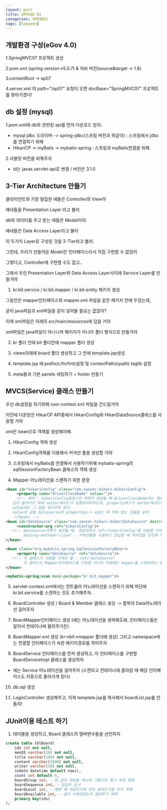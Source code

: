 ```yaml
---
layout: post
title: SPRING 01
categories: SPRING2
tags: [taeyeon]
---
```


## 개발환경 구성(eGov 4.0)

1.SpringMVC07 프로젝트 생성

2.pom.xml (spring version->5.0.7) & 자바 버전(source&target -> 1.8)

3.contextRoot -> sp07

4.server.xml 의 path="/sp07" 요청이 오면 docBase="SpringMVC07" 프로젝트를 찾아가겠다!

## db 설정 (mysql)

1.pom.xml에 db와 관련된 api를 먼저 다운로드 받자.<br>
- mysql jdbc 드라이버 -> spring-jdbc(스프링 버전과 똑같이) : 스프링에서 jdbc를 연결하기 위해<br>
- HikariCP -> myBatis -> mybatis-spring : 스프링과 myBatis연결을 위해<br>

2.서블릿 버전을 바꿔주자<br>
- id는 javax.servlet-api로 변경 / 버전은 3.1.0

## 3-Tier Architecture 만들기

클라이언트와 가장 밀접한 애들은 Controller와 View야

얘네들을 Presentation Layer 라고 불러

db와 데이터를 주고 받는 애들은 Model이야.

얘네들은 Data Access Layer라고 불러

이 두가지 Layer로 구성된 것을 2-Tier라고 불러.

그런데, 우리가 만들어온 Model은 인터페이스라서 직접 구현할 수 없었어

그렇다고, Controller에 구현할 수도 없고..

그래서 우린 Presentation Layer와 Data Access Layer사이에 Service Layer를 만들거야

1. kr.bit.service / kr.bit.mapper / kr.bit.entity 패키지 생성

그동안은 mapper인터페이스와 mapper.xml 파일을 같은 패키지 안에 두었는데,

굳이 java파일과 xml파일을 같이 넣어둘 필요는 없잖아?

이제 xml파일은 아래의 src/main/resources에 담을 거야

xml파일은 java파일이 아니니까 패키지가 아니라 폴더 형식으로 만들거야

2. kr 폴더 안에 bit 폴더안에 mapper 폴더 생성

3. views아래에 board 폴더 생성하고 그 안에 template.jsp생성

4. template.jsp 에 prefix(c/fn/fmt)설정 및 contextPath(cpath) taglib 설정

5. meta들과 기본 panels 세팅하기 + footer 만들기

## MVCS(Service) 클래스 만들기

우선 db설정을 하기위해 root-context.xml 파일을 건드릴거야

이전에 다운받은 HikarCP API중에서 HikariConfig와 HikariDataSource클래스를 사용할 거야

xml은 bean으로 객체를 생성해야해.

1. HikariConfig 객체 생성

2. HikariConfig객체를 이용해서 커넥션 풀을 생성할 거야

3. 스프링에서 myBatis를 연결해서 사용하기위해 mybatis-spring의 sqlSessionFactoryBean 클래스의 객체 생성

4. Mapper 어노테이션을 스캔하기 위한 문장


```1=root-context.xml
<bean id="hikariConfig" class="com.zaxxer.hikari.HikariConfig">
	 <property name="driverClassName" value=""/>
	 <!-- 해석 : HikariConfig클래스의 객체가 생성될 때 driverClassName라는 멤버변수에
   값이 들어가기 위해 setter메서드가 실행되어야하는데, property태그가 setter메서드의 역할을 해
   value에는 그 값을 넣어주면 된다.
   value의 값을 datasource의 properties-> edit 에 적혀 있는 것들을 넣자
	</bean> -->
<bean id="dataSource" class="com.zaxxer.hikari.HikariDataSource" destroy-method="close">
	 <constructor-arg ref="hikariConfig"/>
   <!-- dataSource객체가 생성될 때, 생성자로서 ref="hikariConfig"를 이용할 거야
        destroy-method="close" : 커넥션풀을 사용하고 반납할 때 커넥션을 닫도록 해주는 메서드 -->
</bean>

<bean class="org.mybatis.spring.SqlSessionFactoryBean">
	 <property name="dataSource" ref="dataSource"/>
   <!-- 이 클래스가 사용할 커넥션 풀 : ref="dataSource"
        이 클래스는 Mapper인터페이스를 구현할 거니까 아래에는 mapper를 스캔하라는 명령을 내릴 문장을 적어 줘야해-->
</bean>

<mybatis-spring:scan base-package="kr.bit.mapper"/>

```
5. servlet-context.xml에서는 컨트롤러 어노테이션을 스캔하기 위해 하단에 kr.bit.service를 스캔하는 것도 추가해주자.

6. BoardController 생성 / Board & Member 클래스 생성 -> 롬복의 Data어노테이션 걸어주자

7. BoardMapper인터페이스 생성 (얘는 어노테이션을 생략해도돼..인터페이스들은 알아서 컨테이너에 올려주거든)

8. BoardMapper.xml 생성 (kr->bit->mapper 폴더에 생성) 그리고 namespace에는 연결할 인터페이스가 속한 패키지경로를 적어주자

9. BoardService 인터페이스를 먼저 생성하고, 이 인터페이스를 구현할 BoardServiceImpl 클래스를 생성하자

- 얘는 Service 어노테이션을 걸어주자 (스캔되고 컨테이너에 올라갈 때 해당 인터페이스도 자동으로 올라가게 된다)

10. db.sql 생성

11. LoginController 생성해주고, 이제 template.jsp를 복사해서 boardList.jsp를 만들자!

## JUnit이용 테스트 하기

1. 테이블을 생성하고, Board 클래스의 멤버변수들을 선언하자

```2=db.sql
create table tblBoard(
	idx int not null,
	memID varchar(20) not null,
	title varchar(100) not null,
	content varchar(2000) not null,
	writer varchar(30) not null,
	indate datetime default now(),
	count int default 0,
	boardGroup int, --원 글과 댓글을 하나의 그룹으로 묶기 위한 컬럼
	boardSequence int, --답글의 순서
	boardLevel int, --몇번 째 댓글인지에 따라 들여쓰기를 하기 위해 
	boardAvailable int, --글이 삭제되었는지 알려주기 위해
	primary key(idx)
);
```























